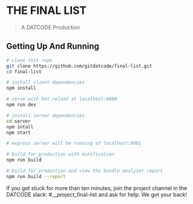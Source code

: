 # THE FINAL LIST
> A DATCODE Production

## Getting Up And Running

``` bash
# clone this repo
git clone https://github.com/gitdatcode/final-list.git
cd final-list

# install client dependencies
npm install

# serve with hot reload at localhost:8080
npm run dev

# install server dependencies
cd server
npm intall
npm start

# express server will be running at localhost:8081

# build for production with minification
npm run build

# build for production and view the bundle analyzer report
npm run build --report
```

If you get stuck for more than ten minutes, join the project channel in the DATCODE slack: #__project_final-list and ask for help. We got your back!
